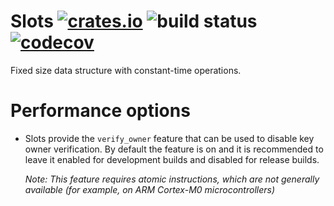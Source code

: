 Slots [![crates.io](https://img.shields.io/crates/v/slots.svg)](https://crates.io/crates/slots) ![build status](https://github.com/bugadani/slots/workflows/Rust/badge.svg) [![codecov](https://codecov.io/gh/bugadani/Slots/branch/master/graph/badge.svg)](https://codecov.io/gh/bugadani/Slots)
=====

Fixed size data structure with constant-time operations.

Performance options
=====
 * Slots provide the `verify_owner` feature that can be used to disable key owner verification.
   By default the feature is on and it is recommended to leave it enabled for development builds and disabled for release builds.

   *Note: This feature requires atomic instructions, which are not generally available (for example, on ARM Cortex-M0 microcontrollers)*